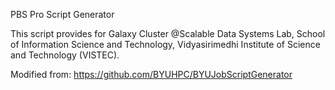 PBS Pro Script Generator

This script provides for Galaxy Cluster @Scalable Data Systems Lab, School of Information Science and Technology, Vidyasirimedhi Institute of Science and Technology (VISTEC).

Modified from: https://github.com/BYUHPC/BYUJobScriptGenerator
